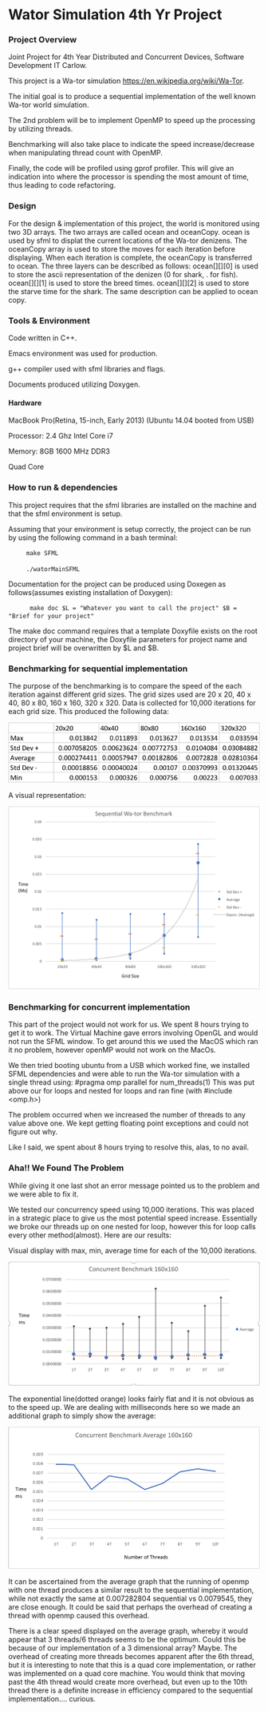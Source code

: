 # Wator Simulation 4th Yr Project

### Project Overview
Joint Project for 4th Year Distributed and Concurrent Devices, Software Development IT Carlow. 

This project is a Wa-tor simulation https://en.wikipedia.org/wiki/Wa-Tor. 

The initial goal is to produce a sequential implementation of the well known Wa-tor world
simulation.

The 2nd problem will be to implement OpenMP to speed up the processing by utilizing threads.

Benchmarking will also take place to indicate the speed increase/decrease when manipulating thread count with OpenMP.

Finally, the code will be profiled using gprof profiler. 
This will give an indication into where the processor is spending the 
most amount of time, thus leading to code refactoring.

### Design

For the design & implementation of this project, the world is monitored using two 3D arrays. The two arrays are called ocean and oceanCopy. ocean is used by sfml to displat the current locations of the Wa-tor denizens. The oceanCopy array is used to store the moves for each iteration before displaying. When each iteration is complete, the oceanCopy is transferred to ocean.
The three layers can be described as follows:
          ocean[][][0] is used to store the ascii representation of the denizen (0 for shark, . for fish).
          ocean[][][1] is used to store the breed times.
          ocean[][][2] is used to store the starve time for the shark.
The same description can be applied to ocean copy.

### Tools & Environment

Code written in C++.

Emacs environment was used for production.

g++ compiler used with sfml libraries and flags.

Documents produced utilizing Doxygen.

#### Hardware

MacBook Pro(Retina, 15-inch, Early 2013) (Ubuntu 14.04 booted from USB)

Processor: 2.4 Ghz Intel Core i7

Memory: 8GB 1600 MHz DDR3

Quad Core

### How to run & dependencies

This project requires that the sfml libraries are installed on the machine and that the sfml environment is setup.

Assuming that your environment is setup correctly, the project can be run by using the following command in a bash terminal:
         
         make SFML
         
         ./watorMainSFML

Documentation for the project can be produced using Doxegen as follows(assumes existing installation of Doxygen):
          
          make doc $L = "Whatever you want to call the project" $B = "Brief for your project"
          
The make doc command requires that a template Doxyfile exists on the root directory of your machine, the Doxyfile parameters for project name and project brief will be overwritten by $L and $B.

### Benchmarking for sequential implementation

The purpose of the benchmarking is to compare the speed of the each iteration against different grid sizes. The grid sizes used are 20 x 20, 40 x 40, 80 x 80, 160 x 160, 320 x 320. Data is collected for 10,000 iterations for each grid size. This produced the following data:

![alt text](https://raw.githubusercontent.com/GerKarl/WatorProject/master/RawData.png)

A visual representation:

![alt text](https://raw.githubusercontent.com/GerKarl/WatorProject/master/SeqGraph2.png)

### Benchmarking for concurrent implementation

This part of the project would not work for us. We spent 8 hours trying to get it to work. The Virtual Machine gave errors involving OpenGL and would not run the SFML window.
To get around this we used the MacOS which ran it no problem, however openMP would not work on the MacOs.

We then tried booting ubuntu from a USB which worked fine, we installed SFML dependencies and were able to run the Wa-tor simulation with a single thread using:
                    #pragma omp parallel for num_threads(1)
This was put above our for loops and nested for loops and ran fine (with #include <omp.h>)

The problem occurred when we increased the number of threads to any value above one. We kept getting floating point exceptions and could not figure out why. 

Like I said, we spent about 8 hours trying to resolve this, alas, to no avail.

### Aha!! We Found The Problem

While giving it one last shot an error message pointed us to the problem and we were able to fix it. 

We tested our concurrency speed using 10,000 iterations. This was placed in a strategic place to give us the most potential speed increase. Essentially we broke our threads up on one nested for loop, however this for loop calls every other method(almost). Here are our results:

Visual display with max, min, average time for each of the 10,000 iterations.

![alt text](https://raw.githubusercontent.com/GerKarl/WatorProject/master/ConcurrencyBenchmark.png)

The exponential line(dotted orange) looks fairly flat and it is not obvious as to the speed up. We are dealing with milliseconds here so we made an additional graph to simply show the average:

![alt text](https://raw.githubusercontent.com/GerKarl/WatorProject/master/ConcurrencyAverage.png)

It can be ascertained from the average graph that the running of openmp with one thread produces a similar result to the sequential implementation, while not exactly the same at 0.007282804 sequential vs 0.0079545, they are close enough. It could be said that perhaps the overhead of creating a thread with openmp caused this overhead.

There is a clear speed displayed on the average graph, whereby it would appear that 3 threads/6 threads seems to be the optimum. Could this be because of our implementation of a 3 dimensional array? Maybe. The overhead of creating more threads becomes apparent after the 6th thread, but it is interesting to note that this is a quad core implementation, or rather was implemented on a quad core machine. You would think that moving past the 4th thread would create more overhead, but even up to the 10th thread there is a definite increase in efficiency compared to the sequential implementation.... curious.

